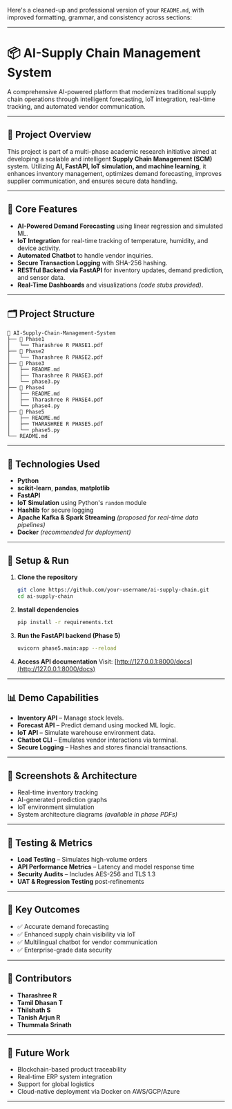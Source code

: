 Here's a cleaned-up and professional version of your `README.md`, with improved formatting, grammar, and consistency across sections:

---

# 📦 AI-Supply Chain Management System

A comprehensive AI-powered platform that modernizes traditional supply chain operations through intelligent forecasting, IoT integration, real-time tracking, and automated vendor communication.

---

## 📑 Project Overview

This project is part of a multi-phase academic research initiative aimed at developing a scalable and intelligent **Supply Chain Management (SCM)** system. Utilizing **AI, FastAPI, IoT simulation, and machine learning**, it enhances inventory management, optimizes demand forecasting, improves supplier communication, and ensures secure data handling.

---

## 🧠 Core Features

* **AI-Powered Demand Forecasting** using linear regression and simulated ML.
* **IoT Integration** for real-time tracking of temperature, humidity, and device activity.
* **Automated Chatbot** to handle vendor inquiries.
* **Secure Transaction Logging** with SHA-256 hashing.
* **RESTful Backend via FastAPI** for inventory updates, demand prediction, and sensor data.
* **Real-Time Dashboards** and visualizations *(code stubs provided)*.

---

## 🗂️ Project Structure

```
📁 AI-Supply-Chain-Management-System
├── 📁 Phase1
│   └── Tharashree R PHASE1.pdf
├── 📁 Phase2
│   └── Tharashree R PHASE2.pdf
├── 📁 Phase3
│   ├── README.md
│   ├── Tharashree R PHASE3.pdf
│   └── phase3.py
├── 📁 Phase4
│   ├── README.md
│   ├── Tharashree R PHASE4.pdf
│   └── phase4.py
├── 📁 Phase5
│   ├── README.md
│   ├── THARASHREE R PHASE5.pdf
│   └── phase5.py
└── README.md
```

---

## 🔧 Technologies Used

* **Python**
* **scikit-learn**, **pandas**, **matplotlib**
* **FastAPI**
* **IoT Simulation** using Python's `random` module
* **Hashlib** for secure logging
* **Apache Kafka & Spark Streaming** *(proposed for real-time data pipelines)*
* **Docker** *(recommended for deployment)*

---

## 🚀 Setup & Run

1. **Clone the repository**

   ```bash
   git clone https://github.com/your-username/ai-supply-chain.git
   cd ai-supply-chain
   ```

2. **Install dependencies**

   ```bash
   pip install -r requirements.txt
   ```

3. **Run the FastAPI backend (Phase 5)**

   ```bash
   uvicorn phase5.main:app --reload
   ```

4. **Access API documentation**
   Visit: [http://127.0.0.1:8000/docs](http://127.0.0.1:8000/docs)

---

## 📊 Demo Capabilities

* **Inventory API** – Manage stock levels.
* **Forecast API** – Predict demand using mocked ML logic.
* **IoT API** – Simulate warehouse environment data.
* **Chatbot CLI** – Emulates vendor interactions via terminal.
* **Secure Logging** – Hashes and stores financial transactions.

---

## 📸 Screenshots & Architecture

* Real-time inventory tracking
* AI-generated prediction graphs
* IoT environment simulation
* System architecture diagrams *(available in phase PDFs)*

---

## 🧪 Testing & Metrics

* **Load Testing** – Simulates high-volume orders
* **API Performance Metrics** – Latency and model response time
* **Security Audits** – Includes AES-256 and TLS 1.3
* **UAT & Regression Testing** post-refinements

---

## 📌 Key Outcomes

* ✅ Accurate demand forecasting
* ✅ Enhanced supply chain visibility via IoT
* ✅ Multilingual chatbot for vendor communication
* ✅ Enterprise-grade data security

---

## 👥 Contributors

* **Tharashree R**
* **Tamil Dhasan T**
* **Thilshath S**
* **Tanish Arjun R**
* **Thummala Srinath**

---

## 🔮 Future Work

* Blockchain-based product traceability
* Real-time ERP system integration
* Support for global logistics
* Cloud-native deployment via Docker on AWS/GCP/Azure

---


